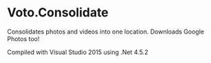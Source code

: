 # Voto.Consolidate
Consolidates photos and videos into one location. Downloads Google Photos too!

Compiled with Visual Studio 2015 using .Net 4.5.2
